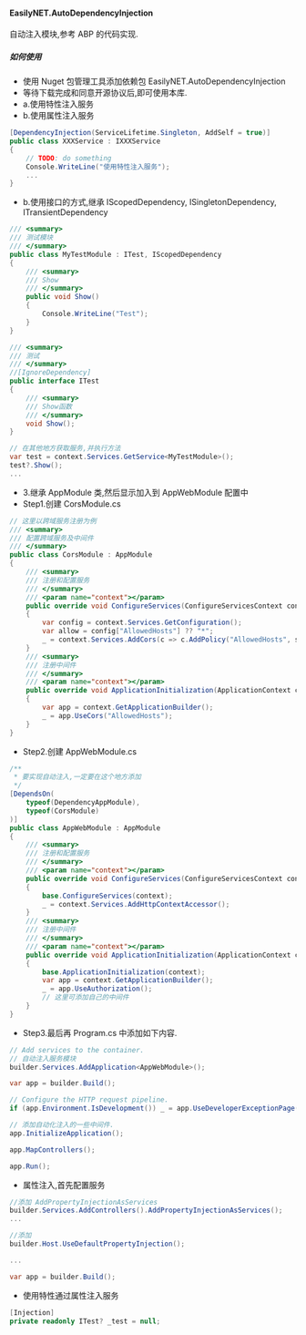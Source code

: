 ﻿#### EasilyNET.AutoDependencyInjection

自动注入模块,参考 ABP 的代码实现.

##### 如何使用

- 使用 Nuget 包管理工具添加依赖包 EasilyNET.AutoDependencyInjection
- 等待下载完成和同意开源协议后,即可使用本库.
- a.使用特性注入服务
- b.使用属性注入服务

```csharp
[DependencyInjection(ServiceLifetime.Singleton, AddSelf = true)]
public class XXXService : IXXXService
{
    // TODO: do something
    Console.WriteLine("使用特性注入服务");
    ...
}
```

- b.使用接口的方式,继承 IScopedDependency, ISingletonDependency, ITransientDependency

```csharp
/// <summary>
/// 测试模块
/// </summary>
public class MyTestModule : ITest, IScopedDependency
{
    /// <summary>
    /// Show
    /// </summary>
    public void Show()
    {
        Console.WriteLine("Test");
    }
}

/// <summary>
/// 测试
/// </summary>
//[IgnoreDependency]
public interface ITest
{
    /// <summary>
    /// Show函数
    /// </summary>
    void Show();
}

// 在其他地方获取服务,并执行方法
var test = context.Services.GetService<MyTestModule>();
test?.Show();
...
```

- 3.继承 AppModule 类,然后显示加入到 AppWebModule 配置中
- Step1.创建 CorsModule.cs

```csharp
// 这里以跨域服务注册为例
/// <summary>
/// 配置跨域服务及中间件
/// </summary>
public class CorsModule : AppModule
{
    /// <summary>
    /// 注册和配置服务
    /// </summary>
    /// <param name="context"></param>
    public override void ConfigureServices(ConfigureServicesContext context)
    {
        var config = context.Services.GetConfiguration();
        var allow = config["AllowedHosts"] ?? "*";
        _ = context.Services.AddCors(c => c.AddPolicy("AllowedHosts", s => s.WithOrigins(allow.Split(",")).AllowAnyMethod().AllowAnyHeader()));
    }
    /// <summary>
    /// 注册中间件
    /// </summary>
    /// <param name="context"></param>
    public override void ApplicationInitialization(ApplicationContext context)
    {
        var app = context.GetApplicationBuilder();
        _ = app.UseCors("AllowedHosts");
    }
}
```

- Step2.创建 AppWebModule.cs

```csharp
/**
 * 要实现自动注入,一定要在这个地方添加
 */
[DependsOn(
    typeof(DependencyAppModule),
    typeof(CorsModule)
)]
public class AppWebModule : AppModule
{
    /// <summary>
    /// 注册和配置服务
    /// </summary>
    /// <param name="context"></param>
    public override void ConfigureServices(ConfigureServicesContext context)
    {
        base.ConfigureServices(context);
        _ = context.Services.AddHttpContextAccessor();
    }
    /// <summary>
    /// 注册中间件
    /// </summary>
    /// <param name="context"></param>
    public override void ApplicationInitialization(ApplicationContext context)
    {
        base.ApplicationInitialization(context);
        var app = context.GetApplicationBuilder();
        _ = app.UseAuthorization();
        // 这里可添加自己的中间件
    }
}
```

- Step3.最后再 Program.cs 中添加如下内容.

```csharp
// Add services to the container.
// 自动注入服务模块
builder.Services.AddApplication<AppWebModule>();

var app = builder.Build();

// Configure the HTTP request pipeline.
if (app.Environment.IsDevelopment()) _ = app.UseDeveloperExceptionPage();

// 添加自动化注入的一些中间件.
app.InitializeApplication();

app.MapControllers();

app.Run();
```

- 属性注入,首先配置服务
    
```csharp
//添加 AddPropertyInjectionAsServices
builder.Services.AddControllers().AddPropertyInjectionAsServices();
...

//添加
builder.Host.UseDefaultPropertyInjection();

...

var app = builder.Build();
```

- 使用特性通过属性注入服务
```csharp
[Injection]
private readonly ITest? _test = null;
```